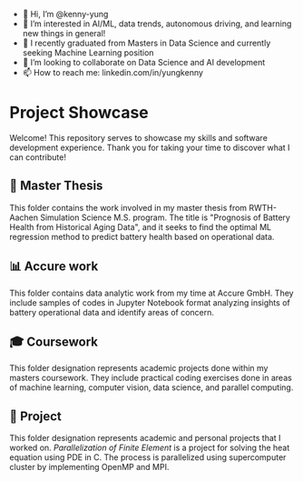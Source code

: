 - 👋 Hi, I’m @kenny-yung  
- 👀 I’m interested in AI/ML, data trends, autonomous driving, and learning new things in general!  
- 🌱 I recently graduated from Masters in Data Science and currently seeking Machine Learning position  
- 💞️ I’m looking to collaborate on Data Science and AI development  
- 📫 How to reach me: linkedin.com/in/yungkenny  

# Project Showcase
Welcome!
This repository serves to showcase my skills and software development experience.
Thank you for taking your time to discover what I can contribute!

## 📘 Master Thesis
This folder contains the work involved in my master thesis from RWTH-Aachen Simulation Science M.S. program.
The title is "Prognosis of Battery Health from Historical Aging Data", and it seeks to find the optimal ML regression method to predict battery health based on operational data.

## 📊 Accure work
This folder contains data analytic work from my time at Accure GmbH. They include samples of codes in Jupyter Notebook format analyzing insights of battery operational data and identify areas of concern.

## 🎓 Coursework
This folder designation represents academic projects done within my masters coursework. They include practical coding exercises done in areas of machine learning, computer vision, data science, and parallel computing.

## 📇 Project
This folder designation represents academic and personal projects that I worked on. _Parallelization of Finite Element_ is a project for solving the heat equation using PDE in C. The process is parallelized using supercomputer cluster by implementing OpenMP and MPI. 

